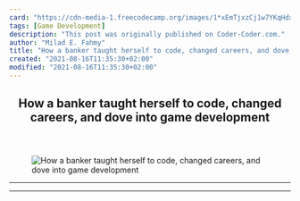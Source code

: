 ```yaml
---
card: "https://cdn-media-1.freecodecamp.org/images/1*xEmTjxzCj1w7YKqHdxSY_Q.jpeg"
tags: [Game Development]
description: "This post was originally published on Coder-Coder.com."
author: "Milad E. Fahmy"
title: "How a banker taught herself to code, changed careers, and dove into game development"
created: "2021-08-16T11:35:30+02:00"
modified: "2021-08-16T11:35:30+02:00"
---
```

<div class="site-wrapper">
<main id="site-main" class="site-main outer">
<div class="inner">
<article class="post-full post tag-game-development tag-learning-to-code tag-programming tag-web-development tag-technology ">
<header class="post-full-header">
<h1 class="post-full-title">How a banker taught herself to code, changed careers, and dove into game development</h1>
</header>
<figure class="post-full-image">
<picture>
<source media="(max-width: 700px)" sizes="1px" srcset="data:image/gif;base64,R0lGODlhAQABAIAAAAAAAP///yH5BAEAAAAALAAAAAABAAEAAAIBRAA7 1w">
<source media="(min-width: 701px)" sizes="(max-width: 800px) 400px,
(max-width: 1170px) 700px,
1400px" srcset="https://cdn-media-1.freecodecamp.org/images/1*xEmTjxzCj1w7YKqHdxSY_Q.jpeg 300w,
https://cdn-media-1.freecodecamp.org/images/1*xEmTjxzCj1w7YKqHdxSY_Q.jpeg 600w,
https://cdn-media-1.freecodecamp.org/images/1*xEmTjxzCj1w7YKqHdxSY_Q.jpeg 1000w,
https://cdn-media-1.freecodecamp.org/images/1*xEmTjxzCj1w7YKqHdxSY_Q.jpeg 2000w">
<img onerror="this.style.display='none'" src="https://cdn-media-1.freecodecamp.org/images/1*xEmTjxzCj1w7YKqHdxSY_Q.jpeg" alt="How a banker taught herself to code, changed careers, and dove into game development">
</picture>
</figure>
<section class="post-full-content">
<div class="post-content">
</div>
<hr>
<hr>
</section>
</article>
</div>
</main>
</div>
<!-- Google Tag Manager (noscript) -->
<!-- End Google Tag Manager (noscript) -->
